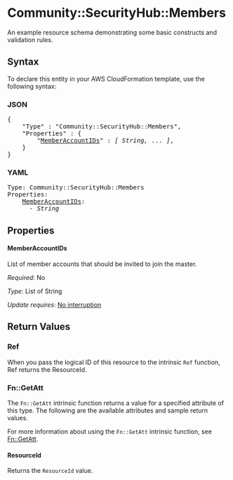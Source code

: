 # Community::SecurityHub::Members

An example resource schema demonstrating some basic constructs and validation rules.

## Syntax

To declare this entity in your AWS CloudFormation template, use the following syntax:

### JSON

<pre>
{
    "Type" : "Community::SecurityHub::Members",
    "Properties" : {
        "<a href="#memberaccountids" title="MemberAccountIDs">MemberAccountIDs</a>" : <i>[ String, ... ]</i>,
    }
}
</pre>

### YAML

<pre>
Type: Community::SecurityHub::Members
Properties:
    <a href="#memberaccountids" title="MemberAccountIDs">MemberAccountIDs</a>: <i>
      - String</i>
</pre>

## Properties

#### MemberAccountIDs

List of member accounts that should be invited to join the master.

_Required_: No

_Type_: List of String

_Update requires_: [No interruption](https://docs.aws.amazon.com/AWSCloudFormation/latest/UserGuide/using-cfn-updating-stacks-update-behaviors.html#update-no-interrupt)

## Return Values

### Ref

When you pass the logical ID of this resource to the intrinsic `Ref` function, Ref returns the ResourceId.

### Fn::GetAtt

The `Fn::GetAtt` intrinsic function returns a value for a specified attribute of this type. The following are the available attributes and sample return values.

For more information about using the `Fn::GetAtt` intrinsic function, see [Fn::GetAtt](https://docs.aws.amazon.com/AWSCloudFormation/latest/UserGuide/intrinsic-function-reference-getatt.html).

#### ResourceId

Returns the <code>ResourceId</code> value.

